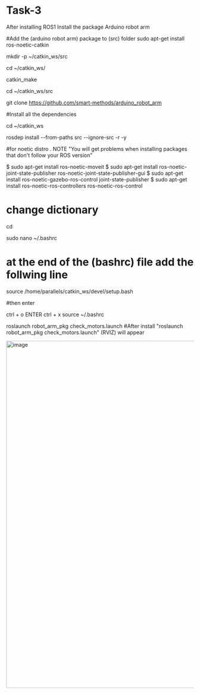 # Task-3
After installing ROS1
Install the package Arduino robot arm

#Add the (arduino robot arm) package to (src) folder
sudo apt-get install ros-noetic-catkin

mkdir -p ~/catkin_ws/src

cd ~/catkin_ws/

catkin_make

cd ~/catkin_ws/src

git clone https://github.com/smart-methods/arduino_robot_arm

#Install all the dependencies

cd ~/catkin_ws

rosdep install --from-paths src --ignore-src -r -y

#for noetic distro . NOTE "You will get problems when installing packages that don't follow your ROS version"

$ sudo apt-get install ros-noetic-moveit
$ sudo apt-get install ros-noetic-joint-state-publisher ros-noetic-joint-state-publisher-gui
$ sudo apt-get install ros-noetic-gazebo-ros-control joint-state-publisher
$ sudo apt-get install ros-noetic-ros-controllers ros-noetic-ros-control

# change dictionary

cd

sudo nano ~/.bashrc

# at the end of the (bashrc) file add the follwing line

source /home/parallels/catkin_ws/devel/setup.bash

#then enter

ctrl + o
ENTER
ctrl + x
source ~/.bashrc

roslaunch robot_arm_pkg check_motors.launch
#After install "roslaunch robot_arm_pkg check_motors.launch" (RVIZ) will appear

<img width="931" alt="image" src="https://user-images.githubusercontent.com/108179353/180121298-9d45bf4d-0d82-4fcc-8749-e4c31f087942.png">
